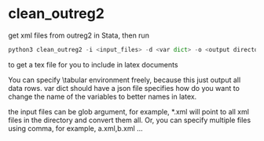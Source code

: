 # clean_outreg2

get xml files from outreg2 in Stata, then run 
```python
python3 clean_outreg2 -i <input_files> -d <var dict> -o <output directory>
```
to get a tex file for you to include in latex documents

You can specify \tabular environment freely, because this just output all data rows. var dict should have a json file specifies how do you want to change the name of the variables to better names in latex.

the input files can be glob argument, for example, *.xml will point to all xml files in the directory and convert them all. Or, you can specify multiple files using comma, for example, a.xml,b.xml ...
